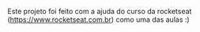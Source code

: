 Este projeto foi feito com a ajuda do curso da rocketseat (https://www.rocketseat.com.br) como uma das aulas :)
